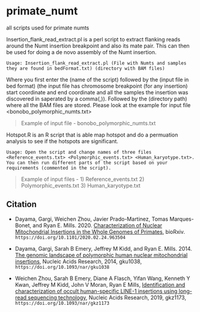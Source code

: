 # primate_numt
all scripts used for primate numts

Insertion_flank_read_extract.pl is a perl script to extract flanking reads around the Numt insertion breakpoint and also its mate pair. 
This can then be used for doing a de novo assembly of the Numt insertion.

```
Usage: Insertion_flank_read_extract.pl (File with Numts and samples they are found in bedFormat.txt) (directory with BAM files)
```

Where you first enter the (name of the script) followed by the (input file in bed format) (the input file has chromosome breakpoint (for any insertion) start coordinate and end coordinate and all the samples the insertion was discovered in saperated by a comma(,)).
Followed by the (directory path) where all the BAM files are stored. Please look at the example for input file <bonobo_polymorphic_numts.txt>

>Example of input file - bonobo_polymorphic_numts.txt

Hotspot.R is an R script that is able map hotspot and do a permuation analysis to see if the hotspots are significant. 

```
Usage: Open the script and change names of three files <Reference_events.txt> <Polymorphic_events.txt> <Human_karyotype.txt>. 
You can then run different parts of the script based on your requirements (commented in the script). 
```

>Example of input files  - 1) Reference_events.txt 2) Polymorphic_events.txt 3) Human_karyotype.txt

## Citation
* Dayama, Gargi, Weichen Zhou, Javier Prado-Martinez, Tomas Marques-Bonet, and Ryan E. Mills. 2020. [Characterization of Nuclear Mitochondrial Insertions in the Whole Genomes of Primates](https://www.biorxiv.org/content/10.1101/2020.02.24.963504v2.abstract),
bioRxiv. `https://doi.org/10.1101/2020.02.24.963504`

* Dayama, Gargi, Sarah B Emery, Jeffrey M Kidd, and Ryan E. Mills. 2014. [The genomic landscape of polymorphic human nuclear mitochondrial insertions](https://www.ncbi.nlm.nih.gov/pmc/articles/PMC4227756/pdf/gku1038.pdf),
Nucleic Acids Research, 2014, gku1038, `https://doi.org/10.1093/nar/gku1038`

* Weichen Zhou, Sarah B Emery, Diane A Flasch, Yifan Wang, Kenneth Y Kwan, Jeffrey M Kidd, John V Moran, Ryan E Mills,
[Identification and characterization of occult human-specific LINE-1 insertions using long-read sequencing technology](https://academic.oup.com/nar/advance-article/doi/10.1093/nar/gkz1173/5680708), 
Nucleic Acids Research, 2019, gkz1173, `https://doi.org/10.1093/nar/gkz1173`
